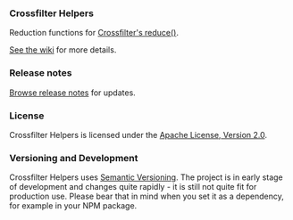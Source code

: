 ### Crossfilter Helpers

Reduction functions for [Crossfilter's reduce()](https://github.com/square/crossfilter/wiki/API-Reference#group_reduce).

[See the wiki](https://github.com/wssbck/crossfilter-helpers/wiki) for more details.

### Release notes

[Browse release notes](https://github.com/wssbck/crossfilter-helpers/releases) for updates.

### License

Crossfilter Helpers is licensed under the [Apache License, Version 2.0](http://www.apache.org/licenses/LICENSE-2.0).

### Versioning and Development

Crossfilter Helpers uses [Semantic Versioning](http://semver.org). The project is in early stage of development and changes quite rapidly - it is still not quite fit for production use. Please bear that in mind when you set it as a dependency, for example in your NPM package.
